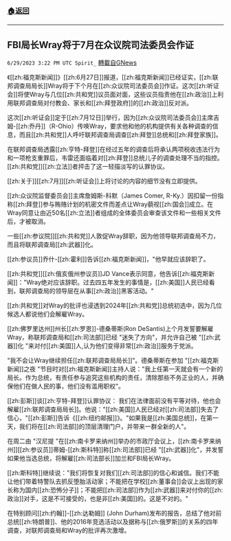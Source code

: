 ###  [:house:返回](README.md)
---


## FBI局长Wray将于7月在众议院司法委员会作证
`6/29/2023 3:22 PM UTC Spirit_` [轉載自GNews](https://gnews.org/articles/1423538)



《[[zh:福克斯新闻]]》[[zh:6月27日]]报道，[[zh:福克斯新闻]]已经证实，[[zh:联邦调查局局长]]Wray将于下个月在[[zh:众议院司法委员会]]作证。这次[[zh:听证会]]将使Wray与几位[[zh:共和党]]议员面对面，这些议员指责他在[[zh:政治]]上利用联邦调查局对付教会、家长和[[zh:拜登政府]]的[[zh:政治]]反对派。

这次[[zh:听证会]]定于[[zh:7月12日]]举行，因为[[zh:众议院司法委员会]]主席吉姆-[[zh:乔丹]]（R-Ohio）传唤Wray，要求他和他的机构提供有关各种调查的信息，而且[[zh:共和党]]人呼吁联邦调查局调查[[zh:拜登]]总统和[[zh:拜登家族]]。

在联邦调查局透露[[zh:亨特-拜登]]在经过五年的调查后将承认两项税收违法行为和一项枪支重罪后，韦雷还面临着对[[zh:拜登]]总统儿子的调查处理不当的指控。[[zh:共和党]][[zh:立法]]者抨击了这一轻描淡写的认罪协议。

[[zh:关于]][[zh:7月]][[zh:听证会]]上将讨论的内容的细节没有立即提供。

[[zh:众议院监督委员会]]主席詹姆斯-科默（James Comer, R-Ky.）因扣留一份指称[[zh:拜登]]参与贿赂计划的机密文件而差点让Wray藐视[[zh:国会]]成立。在Wray同意让由近50名[[zh:立法]]者组成的全体委员会审查该文件和一些相关文件后，才被取消。

一些[[zh:参议院]][[zh:共和党]]人敦促Wray辞职，因为他领导联邦调查局不力，而且将联邦调查局[[zh:武器]]化。

[[zh:参议员]]乔什-[[zh:霍利]]告诉[[zh:福克斯新闻]]，"他早就应该辞职了。

[[zh:共和党]][[zh:俄亥俄州参议员]]JD Vance表示同意，他告诉[[zh:福克斯新闻]]："Wray绝对应该辞职。过去四五年发生的事情是，[[zh:美国]]人民已经看到，联邦调查局的领导层在从事[[zh:政治]]黑客活动。"

[[zh:共和党]]对Wray的批评也浸透到2024年[[zh:共和党]]总统初选中，因为几位候选人都说他们会解雇Wray。

[[zh:佛罗里达州]]州长[[zh:罗恩]]-德桑蒂斯(Ron DeSantis)上个月发誓要解雇Wray，称联邦调查局和[[zh:司法部]]已经 "迷失了方向"，并允许自己被 "[[zh:武器]]化 "来对付[[zh:美国]]人,认为他们变得非常[[zh:政治]]服务于党派。

"我不会让Wray继续担任[[zh:联邦调查局局长]]"。德桑蒂斯在参加 "[[zh:福克斯新闻]]之夜 "节目时对[[zh:福克斯新闻]]主持人说："我上任第一天就会有一个新的局长。作为总统，有责任参与追究这些机构的责任，清除那些不务正业的人，并确保他们在做人民的事，他们没有滥用职权"。

[[zh:彭斯]]谈[[zh:亨特-拜登]]认罪协议： 我们在法律面前没有平等对待，他也会解雇[[zh:联邦调查局局长]]。他说："[[zh:美国]]人民已经对[[zh:司法部]]失去了信心，"[[zh:彭斯]]告诉《[[zh:纽约邮报]]》。"如果我是[[zh:美国总统]]，在第一天，我们将在[[zh:司法部]]的顶层清理门户，并带来一群全新的人"。

在周二由 "汉尼提 "在[[zh:南卡罗来纳州]]举办的市政厅会议上，[[zh:南卡罗来纳州]][[zh:参议员]]蒂姆-[[zh:斯科特]]称[[zh:司法部]]已经 "[[zh:武器]]化"，并发誓如果他当选总统，将解雇[[zh:司法部长]]加兰和FBI局长Wray。

[[zh:斯科特]]继续说："我们将恢复对我们[[zh:司法部]]的信心和诚信。我们不能让他们带着特警队去抓反堕胎活动家；不能把在学校[[zh:董事会]]会议上出现的家长称为国内[[zh:恐怖分子]]；不能把[[zh:司法部]]作为[[zh:武器]]来对付你的[[zh:政治]]对手，这是不可接受的，也是非[[zh:美国]]的。这是不对的。"

在特别顾问[[zh:约翰]]-[[zh:达勒姆]] (John Durham)发布的报告，总结了他对前总统[[zh:特朗普]]、他的2016年竞选活动以及据称与[[zh:俄罗斯]]的关系的四年调查，对联邦调查局和Wray的批评再次激增。




